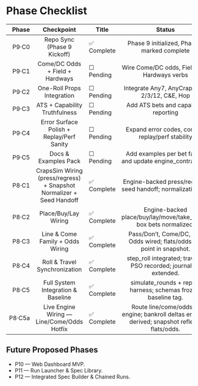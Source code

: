 # Phase Checklist

| Phase | Checkpoint | Title | Status | Summary |
|------:|:----------:|-------|:------:|---------|
| P9·C0 | Repo Sync (Phase 9 Kickoff) | ✅ Complete | Phase 9 initialized, Phase 8 marked complete |
| P9·C1 | Come/DC Odds + Field + Hardways | ☐ Pending | Wire Come/DC odds, Field, and Hardways verbs |
| P9·C2 | One-Roll Props Integration | ☐ Pending | Integrate Any7, AnyCraps, Yo, 2/3/12, C&E, Hop |
| P9·C3 | ATS + Capability Truthfulness | ☐ Pending | Add ATS bets and capability reporting |
| P9·C4 | Error Surface Polish + Replay/Perf Sanity | ☐ Pending | Expand error codes, confirm replay/perf stability |
| P9·C5 | Docs & Examples Pack | ☐ Pending | Add examples per bet family and update engine_contract.md |
| P8·C1 | CrapsSim Wiring (press/regress) + Snapshot Normalizer + Seed Handoff | ✅ Complete | Engine-backed press/regress; seed handoff; normalization v1. |
| P8·C2 | Place/Buy/Lay Wiring | ✅ Complete | Engine-backed place/buy/lay/move/take_down; box bets normalized. |
| P8·C3 | Line & Come Family + Odds Wiring | ✅ Complete | Pass/Don’t, Come/DC, and Odds wired; flats/odds per point in snapshot. |
| P8·C4 | Roll & Travel Synchronization | ✅ Complete | step_roll integrated; travel & PSO recorded; journaling extended. |
| P8·C5 | Full System Integration & Baseline | ✅ Complete | simulate_rounds + replay harness; schemas frozen; baseline tag. |
| P8·C5a | Live Engine Wiring — Line/Come/Odds Hotfix | ✅ Complete | Route line/come/odds to engine; bankroll deltas engine-derived; snapshot reflects flats/odds. |

## Future Proposed Phases
- P10 — Web Dashboard MVP.
- P11 — Run Launcher & Spec Library.
- P12 — Integrated Spec Builder & Chained Runs.
